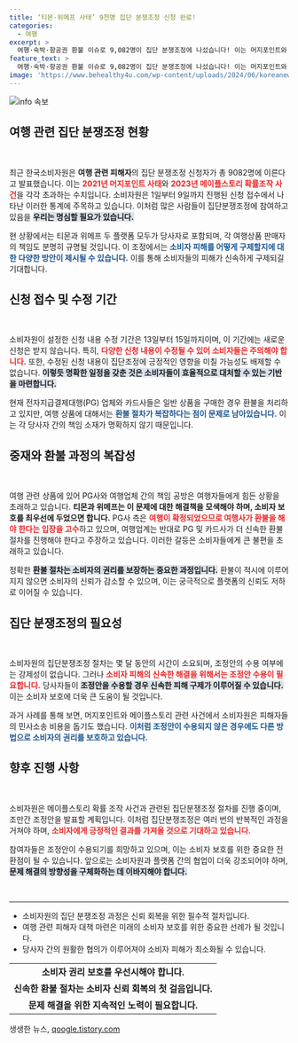 ```yaml
---
title: ‘티몬·위메프 사태’ 9천명 집단 분쟁조정 신청 완료!
categories:
  - 여행
excerpt: >
  여행·숙박·항공권 환불 이슈로 9,082명이 집단 분쟁조정에 나섰습니다! 이는 머지포인트와 메이플스토리 사건을 초월한 수치로, 소비자 피해 구제가 주목받고 있습니다. 과연 어떤 해결책이 제시될까요?
feature_text: >
  여행·숙박·항공권 환불 이슈로 9,082명이 집단 분쟁조정에 나섰습니다! 이는 머지포인트와 메이플스토리 사건을 초월한 수치로, 소비자 피해 구제가 주목받고 있습니다. 과연 어떤 해결책이 제시될까요?
image: 'https://www.behealthy4u.com/wp-content/uploads/2024/06/koreanews.jpg'
---
```


<p><img src="https://www.behealthy4u.com/wp-content/uploads/2024/06/koreanews.jpg" alt="info 속보" /></p>

<h2 data-ke-size="size26">여행 관련 집단 분쟁조정 현황</h2>

<p data-ke-size="size16">&nbsp;</p>

<p>최근 한국소비자원은 <b>여행 관련 피해자</b>의 집단 분쟁조정 신청자가 총 9082명에 이른다고 발표했습니다. 이는 <b><span style="color: #ee2323;">2021년 머지포인트 사태</span></b>와 <b><span style="color: #ee2323;">2023년 메이플스토리 확률조작 사건</span></b>을 각각 초과하는 수치입니다. 소비자원은 1일부터 9일까지 진행된 신청 접수에서 나타난 이러한 통계에 주목하고 있습니다. 이처럼 많은 사람들이 집단분쟁조정에 참여하고 있음을 <b><span style="background-color: #21538527;">우리는 명심할 필요가 있습니다.</span></b></p>

<p>현 상황에서는 티몬과 위메프 두 플랫폼 모두가 당사자로 포함되며, 각 여행상품 판매자의 책임도 분명히 규명될 것입니다. 이 조정에서는 <b><span style="color: #1a5490;">소비자 피해를 어떻게 구제할지에 대한 다양한 방안이 제시될 수 있습니다.</span></b> 이를 통해 소비자들의 피해가 신속하게 구제되길 기대합니다.</p>

<h2 data-ke-size="size26">신청 접수 및 수정 기간</h2>

<p data-ke-size="size16">&nbsp;</p>

<p>소비자원이 설정한 신청 내용 수정 기간은 13일부터 15일까지이며, 이 기간에는 새로운 신청은 받지 않습니다. 특히, <b><span style="color: #ee2323;">다양한 신청 내용이 수정될 수 있어 소비자들은 주의해야 합니다.</span></b> 또한, 수정된 신청 내용이 집단조정에 긍정적인 영향을 미칠 가능성도 배제할 수 없습니다. <b><span style="background-color: #21538527;">이렇듯 명확한 일정을 갖춘 것은 소비자들이 효율적으로 대처할 수 있는 기반을 마련합니다.</span></b> </p>

<p>현재 전자지급결제대행(PG) 업체와 카드사들은 일반 상품을 구매한 경우 환불을 처리하고 있지만, 여행 상품에 대해서는 <b><span style="color: #1a5490;">환불 절차가 복잡하다는 점이 문제로 남아있습니다.</span></b> 이는 각 당사자 간의 책임 소재가 명확하지 않기 때문입니다.</p>

<h2 data-ke-size="size26">중재와 환불 과정의 복잡성</h2>

<p data-ke-size="size16">&nbsp;</p>

<p>여행 관련 상품에 있어 PG사와 여행업체 간의 책임 공방은 여행자들에게 힘든 상황을 초래하고 있습니다. <b>티몬과 위메프는 이 문제에 대한 해결책을 모색해야 하며, 소비자 보호를 최우선에 두었으면 합니다.</b> PG사 측은 <b><span style="color: #ee2323;">여행이 확정되었으므로 여행사가 환불을 해야 한다는 입장을 고수</span></b>하고 있으며, 여행업계는 반대로 PG 및 카드사가 더 신속한 환불 절차를 진행해야 한다고 주장하고 있습니다. 이러한 갈등은 소비자들에게 큰 불편을 초래하고 있습니다.</p>

<p>정확한 <b><span style="background-color: #21538527;">환불 절차는 소비자의 권리를 보장하는 중요한 과정입니다.</span></b> 환불이 적시에 이루어지지 않으면 소비자의 신뢰가 감소할 수 있으며, 이는 궁극적으로 플랫폼의 신뢰도 저하로 이어질 수 있습니다.</p>

<h2 data-ke-size="size26">집단 분쟁조정의 필요성</h2>

<p data-ke-size="size16">&nbsp;</p>

<p>소비자원의 집단분쟁조정 절차는 몇 달 동안의 시간이 소요되며, 조정안의 수용 여부에는 강제성이 없습니다. 그러나 <b><span style="color: #ee2323;">소비자 피해의 신속한 해결을 위해서는 조정안 수용이 필요합니다.</span></b> 당사자들이 <b><span style="background-color: #21538527;">조정안을 수용할 경우 신속한 피해 구제가 이루어질 수 있습니다.</span></b> 이는 소비자 보호에 더욱 큰 도움이 될 것입니다. </p>

<p>과거 사례를 통해 보면, 머지포인트와 메이플스토리 관련 사건에서 소비자원은 피해자들의 민사소송 비용을 돕기도 했습니다. <b><span style="color: #1a5490;">이처럼 조정안이 수용되지 않은 경우에도 다른 방법으로 소비자의 권리를 보호하고 있습니다.</span></b> </p>

<h2 data-ke-size="size26">향후 진행 사항</h2>

<p data-ke-size="size16">&nbsp;</p>

<p>소비자원은 메이플스토리 확률 조작 사건과 관련된 집단분쟁조정 절차를 진행 중이며, 조만간 조정안을 발표할 계획입니다. 이처럼 집단분쟁조정은 여러 번의 반복적인 과정을 거쳐야 하며, <b><span style="color: #ee2323;">소비자에게 긍정적인 결과를 가져올 것으로 기대하고 있습니다.</span></b> </p>

<p>참여자들은 조정안이 수용되기를 희망하고 있으며, 이는 소비자 보호를 위한 중요한 전환점이 될 수 있습니다. 앞으로는 소비자원과 플랫폼 간의 협업이 더욱 강조되어야 하며, <b><span style="background-color: #21538527;">문제 해결의 방향성을 구체화하는 데 이바지해야 합니다.</span></b></p>

<p><br></p>

<hr>

<ul>
<li>소비자원의 집단 분쟁조정 과정은 신뢰 회복을 위한 필수적 절차입니다.</li>
<li>여행 관련 피해자 대책 마련은 미래의 소비자 보호를 위한 중요한 선례가 될 것입니다.</li>
<li>당사자 간의 원활한 협의가 이루어져야 소비자 피해가 최소화될 수 있습니다.</li>
</ul>

<table>
<tr>
<td style="text-align: center; height: 17px;"><b>소비자 권리 보호를 우선시해야 합니다.</b></td>
</tr>
<tr>
<td style="text-align: center; height: 17px;"><b>신속한 환불 절차는 소비자 신뢰 회복의 첫 걸음입니다.</b></td>
</tr>
<tr>
<td style="text-align: center; height: 17px;"><b>문제 해결을 위한 지속적인 노력이 필요합니다.</b></td>
</tr>
</table>
생생한 뉴스, <a href="https://qoogle.tistory.com" rel="dofollow">qoogle.tistory.com</a>


